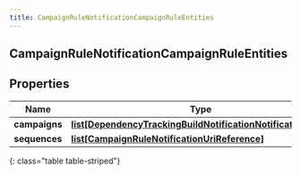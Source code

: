 ```yaml
---
title: CampaignRuleNotificationCampaignRuleEntities
---
```

## CampaignRuleNotificationCampaignRuleEntities

## Properties

|Name | Type | Description | Notes|
|------------ | ------------- | ------------- | -------------|
| **campaigns** | [**list[DependencyTrackingBuildNotificationNotificationUser]**](DependencyTrackingBuildNotificationNotificationUser.html) |  | [optional] |
| **sequences** | [**list[CampaignRuleNotificationUriReference]**](CampaignRuleNotificationUriReference.html) |  | [optional] |
{: class="table table-striped"}


